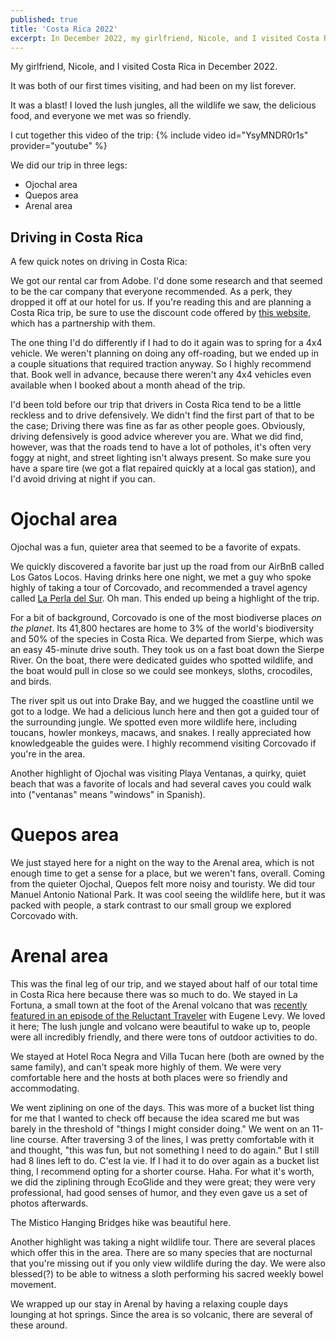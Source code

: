 ```yaml
---
published: true
title: 'Costa Rica 2022'
excerpt: In December 2022, my girlfriend, Nicole, and I visited Costa Rica. We stayed in Ojochal, Quepos, and La Fortuna.
---
```

My girlfriend, Nicole, and I visited Costa Rica in December 2022.

It was both of our first times visiting, and had been on my list forever.

It was a blast! I loved the lush jungles, all the wildlife we saw,
the delicious food, and everyone we met was so friendly.

I cut together this video of the trip: {% include video id="YsyMNDR0r1s" provider="youtube" %}

We did our trip in three legs:

* Ojochal area
* Quepos area
* Arenal area

## Driving in Costa Rica

A few quick notes on driving in Costa Rica:

We got our rental car from Adobe. I'd done some research and that seemed to be the car company that everyone
recommended.
As a perk, they dropped it off at our hotel for us. If you're reading this and are planning a Costa Rica trip, be sure
to use the discount code offered
by [this website](https://mytanfeet.com/special-deals/get-real-discount-rent-car-costa-rica/), which
has a partnership with them.

The one thing I'd do differently if I had to do it again was to spring for a 4x4 vehicle. We weren't planning on doing
any
off-roading, but we ended up in a couple situations that required traction anyway. So I highly recommend that. Book well
in advance,
because there weren't any 4x4 vehicles even available when I booked about a month ahead of the trip.

I'd been told before our trip that drivers in Costa Rica tend to be a little reckless and to drive defensively.
We didn't find the first part of that to be the case; Driving there was fine as far as other people goes.
Obviously, driving defensively is good advice wherever you are. What we did find, however, was that the roads tend to
have a lot of potholes, it's often very foggy at night, and street lighting isn't always present.
So make sure you have a spare tire (we got a flat repaired quickly at a local gas station), and I'd avoid driving at
night if you can.

# Ojochal area

Ojochal was a fun, quieter area that seemed to be a favorite of expats.

We quickly discovered a favorite bar just up the road from our AirBnB called Los Gatos Locos.
Having drinks here one night, we met a guy who spoke highly of taking a tour of Corcovado,
and recommended a travel agency called [La Perla del Sur](http://www.laperladelsur.cr/en/). Oh man.
This ended up being a highlight of the trip.

For a bit of background, Corcovado is one of the most biodiverse places _on the planet_. Its 41,800 hectares
are home to 3% of the world's biodiversity and 50% of the species in Costa Rica. We departed from Sierpe, which was an
easy 45-minute drive south. They took us on a fast boat down the Sierpe River. On the boat, there were dedicated guides
who spotted wildlife,
and the boat would pull in close so we could see monkeys, sloths, crocodiles, and birds.

The river spit us out into
Drake Bay,
and we hugged the coastline until we got to a lodge. We had a delicious lunch here and then got a guided tour
of the surrounding jungle. We spotted even more wildlife here, including toucans, howler monkeys, macaws, and snakes.
I really appreciated how knowledgeable the guides were. I highly recommend visiting Corcovado if you're
in the area.

Another highlight of Ojochal was visiting Playa Ventanas, a quirky, quiet beach that was a favorite of locals and had
several caves you could walk into ("ventanas" means "windows" in Spanish).

# Quepos area

We just stayed here for a night on the way to the Arenal area, which is not enough time to
get a sense for a place, but we weren't fans, overall. Coming from the quieter Ojochal, Quepos
felt more noisy and touristy. We did tour Manuel Antonio National Park. It was cool seeing the
wildlife here, but it was packed with people, a stark contrast to our small group we explored
Corcovado with.

# Arenal area

This was the final leg of our trip, and we stayed about half of our total time in Costa Rica
here because there was so much to do. We stayed in La Fortuna, a small town at the foot of
the Arenal volcano that
was [recently featured in an episode of the Reluctant Traveler](https://www.imdb.com/title/tt26898007/) with
Eugene Levy. We loved it here; The lush jungle and volcano were beautiful to wake up to,
people were all incredibly friendly, and there were tons of outdoor activities to do.

We stayed at Hotel Roca Negra and Villa Tucan here (both are owned by the same family), and can't speak more highly of
them.
We were very comfortable here and the hosts at both places were so friendly and accommodating.

We went ziplining on one of the days. This was more of a bucket list thing for me that I
wanted to check off because the idea scared me but was barely in the threshold of "things I might consider doing." We
went on
an 11-line course. After traversing 3 of the lines,
I was pretty comfortable with it and thought, "this was fun, but not something I need to do again." But I
still had 8 lines left to do. C'est la vie. If I had it to do over again as a bucket list thing, I recommend opting
for a shorter course. Haha. For what it's worth, we did the ziplining through EcoGlide and
they were great; they were very professional, had good senses of humor, and they even gave us a set of photos
afterwards.

The Mistico Hanging Bridges hike was beautiful here.

Another highlight was taking a night wildlife tour. There are several places which offer this in the area.
There are so many species that are nocturnal that you're missing out if you only view wildlife during
the day. We were also blessed(?) to be able to witness a sloth performing his sacred weekly bowel movement.

We wrapped up our stay in Arenal by having a relaxing couple days lounging at hot springs.
Since the area is so volcanic, there are several of these around.
